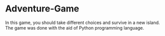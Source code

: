 # Adventure-Game
In this game, you should take different choices and survive in a new island. The game was done with the aid of Python programming language.

